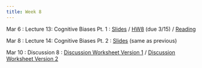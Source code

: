```yaml
---
title: Week 8
---
```


Mar 6
: Lecture 13: Cognitive Biases Pt. 1
	: [Slides](https://docs.google.com/presentation/d/1G16wWIXrtO_m3MJmjl9IUfXip5hpDTjqb_yrCspGOB8/edit#slide=id.p) / [HW8](http://www.forecastingclass.com/assets/hw8/hw8.pdf) (due 3/15) / [Reading](https://terrytao.wordpress.com/2009/07/03/benfords-law-zipfs-law-and-the-pareto-distribution/) 

Mar 8
: Lecture 14: Cognitive Biases Pt. 2
     : [Slides](https://docs.google.com/presentation/d/1G16wWIXrtO_m3MJmjl9IUfXip5hpDTjqb_yrCspGOB8/edit#slide=id.p) (same as previous)

Mar 10
: Discussion 8
     : [Discussion Worksheet Version 1](https://docs.google.com/document/d/11JMETRLx5d1ZPMlyauCIoGFGXwr-f121gjtdITZHqcc/edit?usp=sharing)
     / [Discussion Worksheet Version 2](https://docs.google.com/document/d/11Tuc6Le8gs-TwRgpJTq0zd2Y_jkHmwzkD_uMcoreGQ8/edit?usp=sharing)
